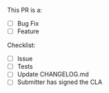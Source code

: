 <!--
  Instructions

  Please read: https://github.com/Polymer/lit-element/blob/master/CONTRIBUTING.md#contributing-pull-requests

  All code PRs must have an associated issue, tests, and update the changelog.
  Without these your PR may languish or simply be closed.
-->

<!-- Description -->
<!-- Please include "Fixes #X" so GitHub can track PRs against issues. -->

This PR is a:
- [ ] Bug Fix
- [ ] Feature

Checklist:
- [ ] Issue 
- [ ] Tests
- [ ] Update CHANGELOG.md
- [ ] Submitter has signed the CLA
